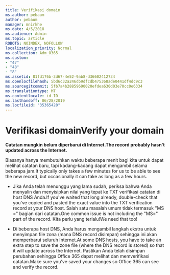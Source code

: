 ```yaml
---
title: Verifikasi domain
ms.author: pebaum
author: pebaum
manager: mnirkhe
ms.date: 4/5/2018
ms.audience: Admin
ms.topic: article
ROBOTS: NOINDEX, NOFOLLOW
localization_priority: Normal
ms.collection: Adm_O365
ms.custom:
- "47"
- "48"
- "8"
ms.assetid: 81fd176b-3d67-4e52-9ab8-d36602412734
ms.openlocfilehash: 5bd6c32a246db9dfcdb475368ade0441df4dc9c3
ms.sourcegitcommit: 5fb7a4b28859690020efdea630d03e70cc0e6334
ms.translationtype: MT
ms.contentlocale: id-ID
ms.lasthandoff: 06/28/2019
ms.locfileid: "35365420"
---
```

# <a name="verify-your-domain"></a><span data-ttu-id="cd752-102">Verifikasi domain</span><span class="sxs-lookup"><span data-stu-id="cd752-102">Verify your domain</span></span>

 <span data-ttu-id="cd752-103">**Catatan mungkin belum diperbarui di Internet.**</span><span class="sxs-lookup"><span data-stu-id="cd752-103">**The record probably hasn't updated across the Internet.**</span></span>
  
<span data-ttu-id="cd752-104">Biasanya hanya membutuhkan waktu beberapa menit bagi kita untuk dapat melihat catatan baru, tapi kadang-kadang dapat mengambil selama beberapa jam.</span><span class="sxs-lookup"><span data-stu-id="cd752-104">It typically only takes a few minutes for us to be able to see the new record, but occasionally it can take as long as a few hours.</span></span> 
  
- <span data-ttu-id="cd752-105">Jika Anda telah menunggu yang lama sudah, periksa bahwa Anda menyalin dan menyisipkan nilai yang tepat ke TXT verifikasi catatan di host DNS Anda.</span><span class="sxs-lookup"><span data-stu-id="cd752-105">If you've waited that long already, double-check that you've copied and pasted the exact value into the TXT verification record at your DNS host.</span></span> <span data-ttu-id="cd752-106">Salah satu masalah umum tidak termasuk "MS =" bagian dari catatan.</span><span class="sxs-lookup"><span data-stu-id="cd752-106">One common issue is not including the "MS=" part of the record.</span></span> <span data-ttu-id="cd752-107">Kita perlu yang terlalu!</span><span class="sxs-lookup"><span data-stu-id="cd752-107">We need that too!</span></span>

- <span data-ttu-id="cd752-108">Di beberapa host DNS, Anda harus mengambil langkah ekstra untuk menyimpan file zona (mana DNS record disimpan) sehingga ini akan memperbarui seluruh Internet.</span><span class="sxs-lookup"><span data-stu-id="cd752-108">At some DNS hosts, you have to take an extra step to save the zone file (where the DNS record is stored) so that it will update across the Internet.</span></span> <span data-ttu-id="cd752-109">Pastikan Anda telah disimpan perubahan sehingga Office 365 dapat melihat dan memverifikasi catatan.</span><span class="sxs-lookup"><span data-stu-id="cd752-109">Make sure you've saved your changes so Office 365 can see and verify the record.</span></span>
